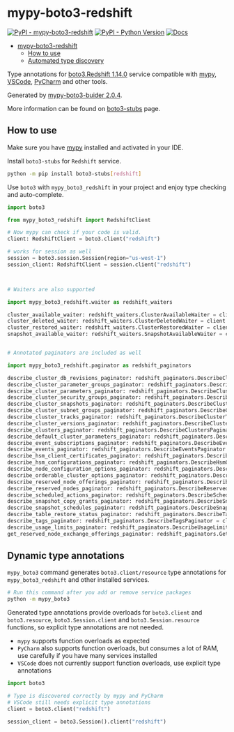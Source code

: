 # mypy-boto3-redshift

[![PyPI - mypy-boto3-redshift](https://img.shields.io/pypi/v/mypy-boto3-redshift.svg?color=blue)](https://pypi.org/project/mypy-boto3-redshift)
[![PyPI - Python Version](https://img.shields.io/pypi/pyversions/mypy-boto3-redshift.svg?color=blue)](https://pypi.org/project/mypy-boto3-redshift)
[![Docs](https://img.shields.io/readthedocs/mypy-boto3-builder.svg?color=blue)](https://mypy-boto3-builder.readthedocs.io/)

- [mypy-boto3-redshift](#mypy-boto3-redshift)
  - [How to use](#how-to-use)
  - [Automated type discovery](#automated-type-discovery)

Type annotations for
[boto3.Redshift 1.14.0](https://boto3.amazonaws.com/v1/documentation/api/1.14.0/reference/services/redshift.html#Redshift) service
compatible with [mypy](https://github.com/python/mypy), [VSCode](https://code.visualstudio.com/),
[PyCharm](https://www.jetbrains.com/pycharm/) and other tools.

Generated by [mypy-boto3-buider 2.0.4](https://github.com/vemel/mypy_boto3_builder).

More information can be found on [boto3-stubs](https://pypi.org/project/boto3-stubs/) page.

## How to use

Make sure you have [mypy](https://github.com/python/mypy) installed and activated in your IDE.

Install `boto3-stubs` for `Redshift` service.

```bash
python -m pip install boto3-stubs[redshift]
```

Use `boto3` with `mypy_boto3_redshift` in your project and enjoy type checking and auto-complete.

```python
import boto3

from mypy_boto3_redshift import RedshiftClient

# Now mypy can check if your code is valid.
client: RedshiftClient = boto3.client("redshift")

# works for session as well
session = boto3.session.Session(region="us-west-1")
session_client: RedshiftClient = session.client("redshift")



# Waiters are also supported

import mypy_boto3_redshift.waiter as redshift_waiters

cluster_available_waiter: redshift_waiters.ClusterAvailableWaiter = client.get_waiter("cluster_available")
cluster_deleted_waiter: redshift_waiters.ClusterDeletedWaiter = client.get_waiter("cluster_deleted")
cluster_restored_waiter: redshift_waiters.ClusterRestoredWaiter = client.get_waiter("cluster_restored")
snapshot_available_waiter: redshift_waiters.SnapshotAvailableWaiter = client.get_waiter("snapshot_available")


# Annotated paginators are included as well

import mypy_boto3_redshift.paginator as redshift_paginators

describe_cluster_db_revisions_paginator: redshift_paginators.DescribeClusterDbRevisionsPaginator = client.get_paginator("describe_cluster_db_revisions")
describe_cluster_parameter_groups_paginator: redshift_paginators.DescribeClusterParameterGroupsPaginator = client.get_paginator("describe_cluster_parameter_groups")
describe_cluster_parameters_paginator: redshift_paginators.DescribeClusterParametersPaginator = client.get_paginator("describe_cluster_parameters")
describe_cluster_security_groups_paginator: redshift_paginators.DescribeClusterSecurityGroupsPaginator = client.get_paginator("describe_cluster_security_groups")
describe_cluster_snapshots_paginator: redshift_paginators.DescribeClusterSnapshotsPaginator = client.get_paginator("describe_cluster_snapshots")
describe_cluster_subnet_groups_paginator: redshift_paginators.DescribeClusterSubnetGroupsPaginator = client.get_paginator("describe_cluster_subnet_groups")
describe_cluster_tracks_paginator: redshift_paginators.DescribeClusterTracksPaginator = client.get_paginator("describe_cluster_tracks")
describe_cluster_versions_paginator: redshift_paginators.DescribeClusterVersionsPaginator = client.get_paginator("describe_cluster_versions")
describe_clusters_paginator: redshift_paginators.DescribeClustersPaginator = client.get_paginator("describe_clusters")
describe_default_cluster_parameters_paginator: redshift_paginators.DescribeDefaultClusterParametersPaginator = client.get_paginator("describe_default_cluster_parameters")
describe_event_subscriptions_paginator: redshift_paginators.DescribeEventSubscriptionsPaginator = client.get_paginator("describe_event_subscriptions")
describe_events_paginator: redshift_paginators.DescribeEventsPaginator = client.get_paginator("describe_events")
describe_hsm_client_certificates_paginator: redshift_paginators.DescribeHsmClientCertificatesPaginator = client.get_paginator("describe_hsm_client_certificates")
describe_hsm_configurations_paginator: redshift_paginators.DescribeHsmConfigurationsPaginator = client.get_paginator("describe_hsm_configurations")
describe_node_configuration_options_paginator: redshift_paginators.DescribeNodeConfigurationOptionsPaginator = client.get_paginator("describe_node_configuration_options")
describe_orderable_cluster_options_paginator: redshift_paginators.DescribeOrderableClusterOptionsPaginator = client.get_paginator("describe_orderable_cluster_options")
describe_reserved_node_offerings_paginator: redshift_paginators.DescribeReservedNodeOfferingsPaginator = client.get_paginator("describe_reserved_node_offerings")
describe_reserved_nodes_paginator: redshift_paginators.DescribeReservedNodesPaginator = client.get_paginator("describe_reserved_nodes")
describe_scheduled_actions_paginator: redshift_paginators.DescribeScheduledActionsPaginator = client.get_paginator("describe_scheduled_actions")
describe_snapshot_copy_grants_paginator: redshift_paginators.DescribeSnapshotCopyGrantsPaginator = client.get_paginator("describe_snapshot_copy_grants")
describe_snapshot_schedules_paginator: redshift_paginators.DescribeSnapshotSchedulesPaginator = client.get_paginator("describe_snapshot_schedules")
describe_table_restore_status_paginator: redshift_paginators.DescribeTableRestoreStatusPaginator = client.get_paginator("describe_table_restore_status")
describe_tags_paginator: redshift_paginators.DescribeTagsPaginator = client.get_paginator("describe_tags")
describe_usage_limits_paginator: redshift_paginators.DescribeUsageLimitsPaginator = client.get_paginator("describe_usage_limits")
get_reserved_node_exchange_offerings_paginator: redshift_paginators.GetReservedNodeExchangeOfferingsPaginator = client.get_paginator("get_reserved_node_exchange_offerings")
```

## Dynamic type annotations

`mypy_boto3` command generates `boto3.client/resource` type annotations for
`mypy_boto3_redshift` and other installed services.

```bash
# Run this command after you add or remove service packages
python -m mypy_boto3
```

Generated type annotations provide overloads for `boto3.client` and `boto3.resource`,
`boto3.Session.client` and `boto3.Session.resource` functions,
so explicit type annotations are not needed.

- `mypy` supports function overloads as expected
- `PyCharm` also supports function overloads, but consumes a lot of RAM, use carefully if you have many services installed
- `VSCode` does not currently support function overloads, use explicit type annotations

```python
import boto3

# Type is discovered correctly by mypy and PyCharm
# VSCode still needs explicit type annotations
client = boto3.client("redshift")

session_client = boto3.Session().client("redshift")
```